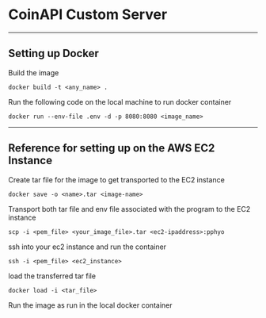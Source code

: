 # CoinAPI Custom Server

___
## Setting up Docker
Build the image
```
docker build -t <any_name> .
```
Run the following code on the local machine to run docker container
```
docker run --env-file .env -d -p 8080:8080 <image_name>
```
---
## Reference for setting up on the AWS EC2 Instance
Create tar file for the image to get transported to the EC2 instance
```
docker save -o <name>.tar <image-name>
```
Transport both tar file and env file associated with the program to the EC2 instance
```
scp -i <pem_file> <your_image_file>.tar <ec2-ipaddress>:pphyo
```
ssh into your ec2 instance and run the container
```
ssh -i <pem_file> <ec2_instance>
```
load the transferred tar file
```
docker load -i <tar_file>
```
Run the image as run in the local docker container

